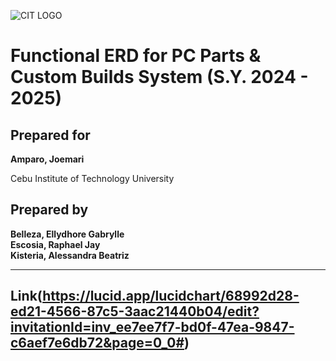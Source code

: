 ![CIT LOGO](https://cit.edu/wp-content/uploads/2023/07/cit-logo.png)


# Functional ERD for PC Parts & Custom Builds System (S.Y. 2024 - 2025)

## Prepared for 
**Amparo, Joemari**

Cebu Institute of Technology University

## Prepared by 
**Belleza, Ellydhore Gabrylle**  
**Escosia, Raphael Jay**  
**Kisteria, Alessandra Beatriz**  

---

## Link(https://lucid.app/lucidchart/68992d28-ed21-4566-87c5-3aac21440b04/edit?invitationId=inv_ee7ee7f7-bd0f-47ea-9847-c6aef7e6db72&page=0_0#)
